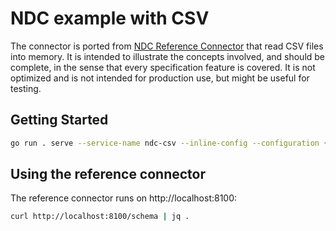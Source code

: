# NDC example with CSV

The connector is ported from [NDC Reference Connector](https://github.com/hasura/ndc-spec/tree/main/ndc-reference) that read CSV files into memory. It is intended to illustrate the concepts involved, and should be complete, in the sense that every specification feature is covered. It is not optimized and is not intended for production use, but might be useful for testing.

## Getting Started

```bash
go run . serve --service-name ndc-csv --inline-config --configuration {}
```

## Using the reference connector

The reference connector runs on http://localhost:8100:

```sh
curl http://localhost:8100/schema | jq .
```
